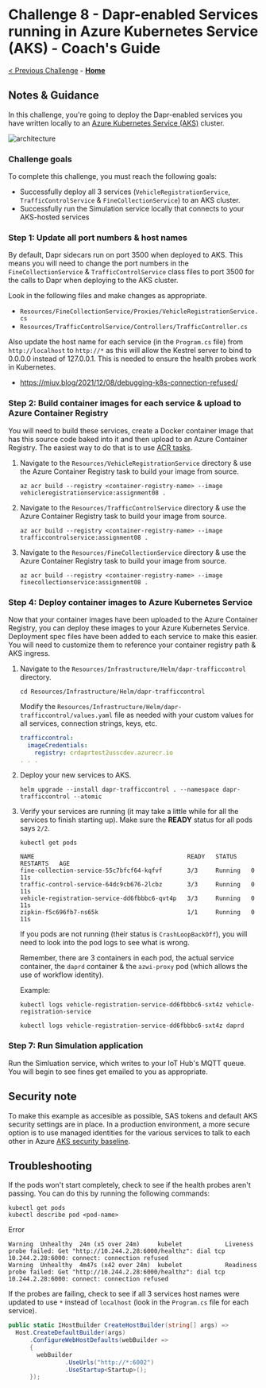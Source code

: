 # Challenge 8 - Dapr-enabled Services running in Azure Kubernetes Service (AKS) - Coach's Guide

[< Previous Challenge](./Solution-07.md) - **[Home](./README.md)**

## Notes & Guidance

In this challenge, you're going to deploy the Dapr-enabled services you have written locally to an [Azure Kubernetes Service (AKS)](https://docs.microsoft.com/en-us/azure/aks/) cluster.

![architecture](../images/Challenge-08/architecture.png)

### Challenge goals

To complete this challenge, you must reach the following goals:

- Successfully deploy all 3 services (`VehicleRegistrationService`, `TrafficControlService` & `FineCollectionService`) to an AKS cluster.
- Successfully run the Simulation service locally that connects to your AKS-hosted services

### Step 1: Update all port numbers & host names

By default, Dapr sidecars run on port 3500 when deployed to AKS. This means you will need to change the port numbers in the `FineCollectionService` & `TrafficControlService` class files to port 3500 for the calls to Dapr when deploying to the AKS cluster.

Look in the following files and make changes as appropriate.

- `Resources/FineCollectionService/Proxies/VehicleRegistrationService.cs`
- `Resources/TrafficControlService/Controllers/TrafficController.cs`

Also update the host name for each service (in the `Program.cs` file) from `http://localhost` to `http://*` as this will allow the Kestrel server to bind to 0.0.0.0 instead of 127.0.0.1. This is needed to ensure the health probes work in Kubernetes.

- https://miuv.blog/2021/12/08/debugging-k8s-connection-refused/

### Step 2: Build container images for each service & upload to Azure Container Registry

You will need to build these services, create a Docker container image that has this source code baked into it and then upload to an Azure Container Registry. The easiest way to do that is to use [ACR tasks](https://docs.microsoft.com/en-us/azure/container-registry/container-registry-tasks-overview).

1.  Navigate to the `Resources/VehicleRegistrationService` directory & use the Azure Container Registry task to build your image from source.

    ```shell
    az acr build --registry <container-registry-name> --image vehicleregistrationservice:assignment08 .
    ```

1.  Navigate to the `Resources/TrafficControlService` directory & use the Azure Container Registry task to build your image from source.

    ```shell
    az acr build --registry <container-registry-name> --image trafficcontrolservice:assignment08 .
    ```

1.  Navigate to the `Resources/FineCollectionService` directory & use the Azure Container Registry task to build your image from source.

    ```shell
    az acr build --registry <container-registry-name> --image finecollectionservice:assignment08 .
    ```

### Step 4: Deploy container images to Azure Kubernetes Service

Now that your container images have been uploaded to the Azure Container Registry, you can deploy these images to your Azure Kubernetes Service. Deployment spec files have been added to each service to make this easier. You will need to customize them to reference your container registry path & AKS ingress.

1.  Navigate to the `Resources/Infrastructure/Helm/dapr-trafficcontrol` directory.

    ```shell
    cd Resources/Infrastructure/Helm/dapr-trafficcontrol
    ```

    Modify the `Resources/Infrastructure/Helm/dapr-trafficcontrol/values.yaml` file as needed with your custom values for all services, connection strings, keys, etc.

    ```yaml
    trafficcontrol:
      imageCredentials:
        registry: crdaprtest2usscdev.azurecr.io
    . . .
    ```

1.  Deploy your new services to AKS.

    ```shell
    helm upgrade --install dapr-trafficcontrol . --namespace dapr-trafficcontrol --atomic
    ```

1.  Verify your services are running (it may take a little while for all the services to finish starting up). Make sure the **READY** status for all pods says `2/2`.

    ```shell
    kubectl get pods
    ```

    ```shell
    NAME                                           READY   STATUS    RESTARTS   AGE
    fine-collection-service-55c7bfcf64-kqfvf       3/3     Running   0          11s
    traffic-control-service-64dc9cb676-2lcbz       3/3     Running   0          11s
    vehicle-registration-service-dd6fbbbc6-qvt4p   3/3     Running   0          11s
    zipkin-f5c696fb7-ns65k                         1/1     Running   0          11s
    ```

    If you pods are not running (their status is `CrashLoopBackOff`), you will need to look into the pod logs to see what is wrong.

    Remember, there are 3 containers in each pod, the actual service container, the `daprd` container & the `azwi-proxy` pod (which allows the use of workflow identity).

    Example:

    ```shell
    kubectl logs vehicle-registration-service-dd6fbbbc6-sxt4z vehicle-registration-service

    kubectl logs vehicle-registration-service-dd6fbbbc6-sxt4z daprd
    ```

### Step 7: Run Simulation application

Run the Simluation service, which writes to your IoT Hub's MQTT queue. You will begin to see fines get emailed to you as appropriate.

## Security note

To make this example as accesible as possible, SAS tokens and default AKS security settings are in place. In a production environment, a more secure option is to use managed identities for the various services to talk to each other in Azure [AKS security baseline](https://learn.microsoft.com/en-us/security/benchmark/azure/baselines/aks-security-baseline).

## Troubleshooting

If the pods won't start completely, check to see if the health probes aren't passing. You can do this by running the following commands:

```shell
kubectl get pods
kubectl describe pod <pod-name>
```

Error

```shell
Warning  Unhealthy  24m (x5 over 24m)     kubelet            Liveness probe failed: Get "http://10.244.2.28:6000/healthz": dial tcp 10.244.2.28:6000: connect: connection refused
Warning  Unhealthy  4m47s (x42 over 24m)  kubelet            Readiness probe failed: Get "http://10.244.2.28:6000/healthz": dial tcp 10.244.2.28:6000: connect: connection refused
```

If the probes are failing, check to see if all 3 services host names were updated to use `*` instead of `localhost` (look in the `Program.cs` file for each service).

```csharp
public static IHostBuilder CreateHostBuilder(string[] args) =>
  Host.CreateDefaultBuilder(args)
      .ConfigureWebHostDefaults(webBuilder =>
      {
        webBuilder
                .UseUrls("http://*:6002")
                .UseStartup<Startup>();
      });
```
